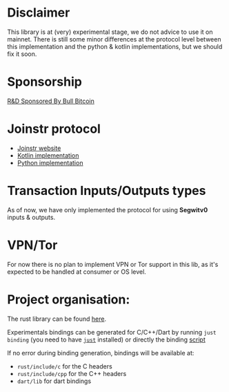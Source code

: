 # Disclaimer

This library is at (very) experimental stage, we do not advice to use it on mainnet.
There is still some minor differences at the protocol level between this  implementation
and the python & kotlin implementations, but we should fix it soon.

# Sponsorship

[R&D Sponsored By Bull Bitcoin](https://www.bullbitcoin.com/)

# Joinstr protocol
 - [Joinstr website](https://joinstr.xyz/)
 - [Kotlin implementation](https://gitlab.com/invincible-privacy/joinstr-kmp)
 - [Python implementation](https://gitlab.com/invincible-privacy/joinstr)

# Transaction Inputs/Outputs types

As of now, we have only implemented the protocol for using **Segwitv0** inputs & outputs.

# VPN/Tor

For now there is no plan to implement VPN or Tor support in this lib, as it's expected 
to be handled at consumer or OS level.

# Project organisation:

The rust library can be found [here](./rust/joinstr/README.md).

Experimentals bindings can be generated for C/C++/Dart by running `just binding` (you need to have [`just`](https://github.com/casey/just) installed) or directly the binding [script](./contrib/bindings.sh)

If no error during binding generation, bindings will be available at:
  - `rust/include/c` for the C headers
  - `rust/include/cpp` for the C++ headers
  - `dart/lib` for dart bindings



